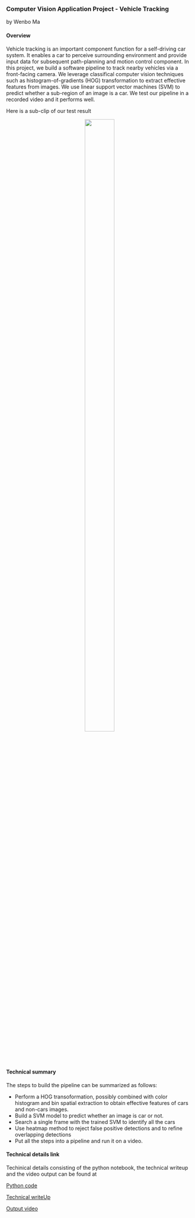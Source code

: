 ### Computer Vision Application Project - Vehicle Tracking

by Wenbo Ma

#### Overview

Vehicle tracking is an important component function for a self-driving car system. It enables a car to perceive surrounding environment and provide input data for subsequent path-planning and motion control component. In this project, we build a software pipeline to track nearby vehicles via a front-facing camera. We leverage classifical computer vision techniques such as histogram-of-gradients (HOG) transformation to extract effective features from images. We use linear support vector machines (SVM) to predict whether a sub-region of an image is a car. We test our pipeline in a recorded video and it performs well.

Here is a sub-clip of our test result

<p align='center'>
  <img src = "https://github.com/wenbo5565/AppliedProject_CarDetection/blob/master/Images/upload.gif" height="65%" width="40%">
</p>

#### Technical summary

The steps to build the pipeline can be summarized as follows:

* Perform a HOG transoformation, possibly combined with color histogram and bin spatial extraction to obtain effective features of cars and non-cars images.
* Build a SVM model to predict whether an image is car or not.
* Search a single frame with the trained SVM to identify all the cars
* Use heatmap method to reject false positive detections and to refine overlapping detections
* Put all the steps into a pipeline and run it on a video.


#### Technical details link

Techinical details consisting of the python notebook, the technical writeup and the video output can be found at

[Python code](https://github.com/wenbo5565/AppliedProject_CarDetection/blob/master/Object%20Detection.ipynb)

[Technical writeUp](https://github.com/wenbo5565/AppliedProject_CarDetection/blob/master/ProjectWriteUp.md)

[Output video](https://github.com/wenbo5565/AppliedProject_CarDetection/blob/master/project_output_video_2.mp4)
